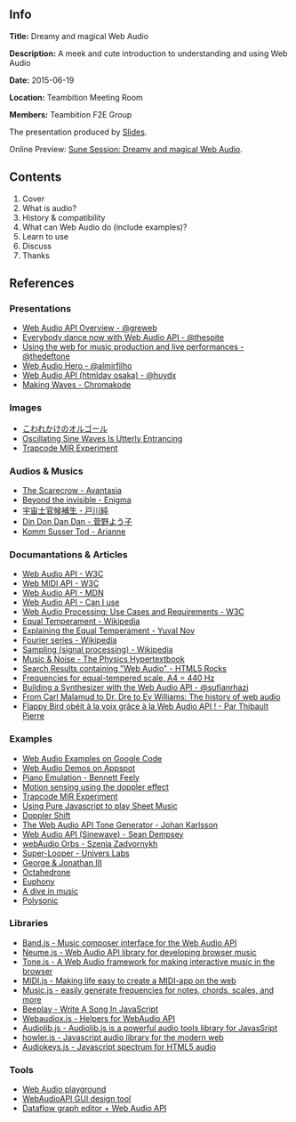 ## Info
**Title:** Dreamy and magical Web Audio

**Description:** A meek and cute introduction to understanding and using Web Audio

**Date:** 2015-06-19

**Location:** Teambition Meeting Room

**Members:** Teambition F2E Group

The presentation produced by [Slides](http://slides.com).

Online Preview: [Sune Session: Dreamy and magical Web Audio](http://sunebear.com/sessions/2015-06-19-dreamy-and-magical-web-audio/).

## Contents
1. Cover
2. What is audio?
3. History & compatibility
4. What can Web Audio do (include examples)?
5. Learn to use
7. Discuss
8. Thanks

## References
### Presentations
- [Web Audio API Overview - @greweb](http://greweb.me/webaudioapi-introduction/)
- [Everybody dance now with Web Audio API - @thespite](http://slides.com/jaumesanchez/barcelona-future-js-2014/fullscreen/)
- [Using the web for music production and live performances - @thedeftone](http://janmonschke.com/DevFest-Berlin-2014/)
- [Web Audio Hero - @almirfilho](https://speakerdeck.com/almirfilho/web-audio-hero/)
- [Web Audio API (htmlday osaka) - @huydx](https://speakerdeck.com/huydx/web-audio-api-htmlday-osaka/)
- [Making Waves - Chromakode](http://chromakode.com/m/waves/pow.html)

### Images
- [こわれかけのオルゴール](http://flowerorgel.net/index.html)
- [Oscillating Sine Waves Is Utterly Entrancing](http://gizmodo.com/this-animation-based-on-oscillating-sine-waves-is-utter-493970700)
- [Trapcode MIR Experiment](https://www.behance.net/gallery/15613587/Video-Games-MIR-Experiment)

### Audios & Musics
- [The Scarecrow - Avantasia](https://en.wikipedia.org/wiki/The_Scarecrow_(album))
- [Beyond the invisible - Enigma](https://en.wikipedia.org/wiki/Beyond_the_Invisible)
- [宇宙士官候補生 - 戸川純](https://ja.wikipedia.org/wiki/%E6%88%B8%E5%B7%9D%E7%B4%94)
- [Din Don Dan Dan - 菅野よう子](https://ja.wikipedia.org/wiki/%E8%8F%85%E9%87%8E%E3%82%88%E3%81%86%E5%AD%90)
- [Komm Susser Tod - Arianne](https://ja.wikipedia.org/wiki/Komm,_susser_Tod)

### Documantations & Articles
- [Web Audio API - W3C](http://webaudio.github.io/web-audio-api/)
- [Web MIDI API - W3C](http://webaudio.github.io/web-midi-api/)
- [Web Audio API - MDN](https://developer.mozilla.org/en-US/docs/Web/API/Web_Audio_API)
- [Web Audio API - Can I use](http://caniuse.com/#feat=audio-api)
- [Web Audio Processing: Use Cases and Requirements - W3C](http://www.w3.org/TR/2013/NOTE-webaudio-usecases-20130129/)
- [Equal Temperament - Wikipedia](https://en.wikipedia.org/wiki/Equal_temperament)
- [Explaining the Equal Temperament - Yuval Nov](http://www.yuvalnov.org/temperament/)
- [Fourier series - Wikipedia](https://en.wikipedia.org/wiki/Fourier_series)
- [Sampling (signal processing) - Wikipedia](https://en.wikipedia.org/wiki/Sampling_(signal_processing))
- [Music &amp; Noise - The Physics Hypertextbook](http://physics.info/music/)
- [Search Results containing "Web Audio" - HTML5 Rocks](http://www.html5rocks.com/en/search?q=Web+Audio)
- [Frequencies for equal-tempered scale, A4 = 440 Hz](http://www.phy.mtu.edu/~suits/notefreqs.html)
- [Building a Synthesizer with the Web Audio API - @sufianrhazi](https://sigusrone.com)
- [From Carl Malamud to Dr. Dre to Ev Williams: The history of web audio](http://knightlab.northwestern.edu/2014/11/12/from-carl-malamud-to-dr-dre-to-ev-williams-the-history-of-web-audio/)
- [Flappy Bird obéit à la voix grâce à la Web Audio API ! - Par Thibault Pierre](http://tech.lanetscouade.com/2014/05/15/flappybird-getUserMedia-audio-api/)

### Examples
- [Web Audio Examples on Google Code](http://chromium.googlecode.com/svn/trunk/samples/audio/index.html)
- [Web Audio Demos on Appspot](http://webaudiodemos.appspot.com/)
- [Piano Emulation - Bennett Feely](http://codepen.io/SuneBear/full/vOJPNx/)
- [Motion sensing using the doppler effect](http://danielrapp.github.io/doppler/)
- [Trapcode MIR Experiment](https://www.behance.net/gallery/15613587/Video-Games-MIR-Experiment)
- [Using Pure Javascript to play Sheet Music](http://pqx.ee/simplesheetmusic/example_en.html)
- [Doppler Shift](http://chromium.googlecode.com/svn/trunk/samples/audio/doppler.html)
- [The Web Audio API Tone Generator - Johan Karlsson](http://codepen.io/SuneBear/full/dozgeP/)
- [Web Audio API (Sinewave) - Sean Dempsey](http://codepen.io/SuneBear/full/BNdGzr/)
- [webAudio Orbs - Szenia Zadvornykh](http://codepen.io/zadvorsky/pen/ayIuC)
- [Super-Looper - Univers Labs](http://superlooper.universlabs.co.uk/)
- [George & Jonathan III](http://www.georgeandjonathan.com/#2)
- [Octahedrone](http://zya.github.io/octahedrone/#_=_)
- [Euphony](http://qiao.github.io/euphony/#26)
- [A dive in music](http://do.adive.in)
- [Polysonic](http://eddietree.github.io/polysonic/)

### Libraries
- [Band.js - Music composer interface for the Web Audio API](https://github.com/meenie/band.js)
- [Neume.js - Web Audio API library for developing browser music](https://github.com/mohayonao/neume.js)
- [Tone.js - A Web Audio framework for making interactive music in the browser](https://github.com/TONEnoTONE/Tone.js)
- [MIDI.js - Making life easy to create a MIDI-app on the web](https://github.com/mudcube/MIDI.js)
- [Music.js - easily generate frequencies for notes, chords, scales, and more](http://code.gregjopa.com/javascript/audio/musicjs/demo/)
- [Beeplay - Write A Song In JavaScript](https://github.com/watilde/beeplay)
- [Webaudiox.js - Helpers for WebAudio API](https://github.com/jeromeetienne/webaudiox)
- [Audiolib.js - Audiolib.js is a powerful audio tools library for JavasSript](https://github.com/jussi-kalliokoski/audiolib.js)
- [howler.js - Javascript audio library for the modern web](https://github.com/goldfire/howler.js/)
- [Audiokeys.js - Javascript spectrum for HTML5 audio](https://github.com/zz85/audiokeys.js/)

### Tools
- [Web Audio playground](http://webaudioplayground.appspot.com)
- [WebAudioAPI GUI design tool](http://g200kg.github.io/WebAudioDesigner/)
- [Dataflow graph editor + Web Audio API](http://forresto.github.io/dataflow-webaudio/)
